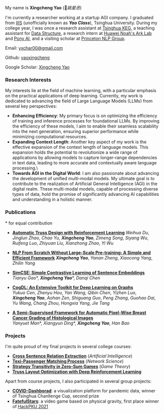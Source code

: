 My name is **Xingcheng Yao** (*姚星丞*)

I'm currently a researcher working at a startup AGI company. I graduated from [IIIS](https://iiis.tsinghua.edu.cn/en/) (unofficially known as ***Yao Class***), Tsinghua University. During my college year, I was once a research assistant at [Tsinghua KEG](http://keg.cs.tsinghua.edu.cn/), a teaching assistant for [Data Structure](https://dsa.cs.tsinghua.edu.cn/~deng/ds/index.htm), a research intern at [Huawei Noah's Ark Lab](https://www.noahlab.com.hk/#/home) and [Pony AI](https://pony.ai/), and a visiting scholar at [Princeton NLP Group](https://princeton-nlp.github.io/).

Email: yxchar00@gmail.com

Github: [yaoxingcheng](https://github.com/yaoxingcheng)

Google Scholar: [Xingcheng Yao](https://scholar.google.com/citations?user=gAdAW44AAAAJ&hl=en&oi=ao)

### Research Interests

My interests lie at the field of machine learning, with a particular emphasis on the practical applications of deep learning. Currently, my work is dedicated to advancing the field of Large Language Models (LLMs) from several key perspectives:
- **Enhancing Efficiency**: My primary focus is on optimizing the efficiency of training and inference processes for foundational LLMs. By improving the efficiency of these models, I aim to enable their seamless scalability into the next generation, ensuring superior performance while minimizing computational resources.
- **Expanding Context Length**: Another key aspect of my work is the effective expansion of the context length of language models. This expansion holds the potential to revolutionize a wide range of applications by allowing models to capture longer-range dependencies in text data, leading to more accurate and contextually aware language processing.\
- **Towards AGI in the Digital World**: I am also passionate about advancing the development of unified multi-modal models. My ultimate goal is to contribute to the realization of Artificial General Intelligence (AGI) in the digital realm. These multi-modal models, capable of processing diverse types of data, hold the promise of significantly advancing AI capabilities and understanding in a holistic manner.

### Publications
\* for equal contribution
- **[Automatic Truss Design with Reinforcement Learning](https://arxiv.org/abs/2306.15182)**
*Weihua Du*, *Jinglun Zhao*, *Chao Yu*, ***Xingcheng Yao***, *Zimeng Song*, *Siyang Wu*, *Ruifeng Luo*, *Zhiyuan Liu*, *Xianzhong Zhao*, *Yi Wu*

- **[NLP From Scratch Without Large-Scale Pre-training: A Simple and Efficient Framework](https://arxiv.org/abs/2111.04130)**
***Xingcheng Yao***, *Yanan Zheng*, *Xiaocong Yang*, *Zhilin Yang*

- **[SimCSE: Simple Contrastive Learning of Sentence Embeddings](https://arxiv.org/abs/2104.08821)** <br/> *Tianyu Gao*\*, ***Xingcheng Yao***\*, *Danqi Chen*


- **[CogDL: An Extensive Toolkit for Deep Learning on Graphs](https://arxiv.org/abs/2103.00959)** <br/> *Yukuo Cen*, *Zhenyu Hou*, *Yan Wang*, *Qibin Chen*, *Yizhen Luo*, ***Xingcheng Yao***, *Aohan Zen*, *Shiguang Guo*, *Peng Zhang*, *Guohao Dai*, *Yu Wang*, *Chang Zhou*, *Hongxia Yang*, *Jie Tang* 


- **[A Semi-Supervised Framework for Automatic Pixel-Wise Breast Cancer Grading of Histological Images](https://arxiv.org/abs/1907.01696)** <br/> *Yanyuet Man*\*, *Xiangyun Ding*\*, ***Xingcheng Yao***, *Han Bao*

### Projects

I'm quite proud of my final projects in several college courses:
- **[Cross Sentence Relation Extraction](https://yaoxingcheng.github.io/thesis/ai_final.pdf)** (*Artificial Intelligence*)
- **[Texi-Passenger Matching Process](https://yaoxingcheng.github.io/thesis/network_science.pdf)** (*Network Science*)
- **[Strategy Transitivity in Zero-Sum Games](https://yaoxingcheng.github.io/thesis/game_theory.pdf)** (*Game Theory*)
- **[Truss Layout Optimization with Deep Reinforcement Learning](https://yaoxingcheng.github.io/thesis/summer_thesis.pdf)**

Apart from course projects, I also participated in several group projects:
- **[COVID-Dashborad](https://covid-dashboard.aminer.cn)**: a visualization platform for pandemic data, winner of Tsinghua Chanllenge Cup, second prize
- **[FatefulStars](https://github.com/yaoxingcheng/FatefulStars)**: a video game based on physical gravity, first place winner of [HackPKU 2021](https://www.hackpku.com/)

